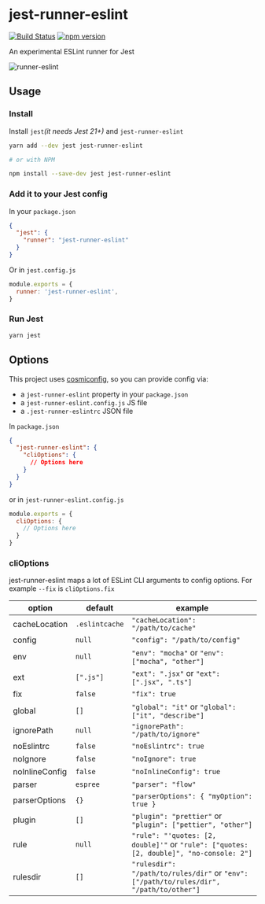 # jest-runner-eslint

[![Build Status](https://travis-ci.org/rogeliog/jest-runner-eslint.svg?branch=master)](https://travis-ci.org/rogeliog/jest-runner-eslint) [![npm version](https://badge.fury.io/js/jest-runner-eslint.svg)](https://badge.fury.io/js/jest-runner-eslint)

An experimental ESLint runner for Jest

![runner-eslint](https://user-images.githubusercontent.com/574806/30197438-9681385c-941c-11e7-80a8-2b11f15bd412.gif)


## Usage

### Install

Install `jest`_(it needs Jest 21+)_ and `jest-runner-eslint`

```bash
yarn add --dev jest jest-runner-eslint

# or with NPM

npm install --save-dev jest jest-runner-eslint

```

### Add it to your Jest config

In your `package.json`
```json
{
  "jest": {
    "runner": "jest-runner-eslint"
  }
}
```

Or in `jest.config.js`
```js
module.exports = {
  runner: 'jest-runner-eslint',
}
```

### Run Jest
```bash
yarn jest
```


## Options

This project uses [cosmiconfig](https://github.com/davidtheclark/cosmiconfig), so you can provide config via:
* a `jest-runner-eslint` property in your `package.json`
* a `jest-runner-eslint.config.js` JS file
* a `.jest-runner-eslintrc` JSON file


In `package.json`
```json
{
  "jest-runner-eslint": {
    "cliOptions": {
      // Options here
    }
  }
}
```

or in `jest-runner-eslint.config.js`
```js
module.exports = {
  cliOptions: {
    // Options here
  }
}
```


### cliOptions

jest-runner-eslint maps a lot of ESLint CLI arguments to config options. For example `--fix` is `cliOptions.fix`

|option|default|example
|-----|-----|-----|
|cacheLocation|`.eslintcache`|`"cacheLocation": "/path/to/cache"`
|config|`null`|`"config": "/path/to/config"`
|env|`null`|`"env": "mocha"` or `"env": ["mocha", "other"]`
|ext|`[".js"]`|`"ext": ".jsx"` or `"ext": [".jsx", ".ts"]`
|fix|`false`|`"fix": true`
|global|`[]`|`"global": "it"` or `"global": ["it", "describe"]`
|ignorePath|`null`|`"ignorePath": "/path/to/ignore"`
|noEslintrc|`false`|`"noEslintrc": true`
|noIgnore|`false`|`"noIgnore": true`
|noInlineConfig|`false`|`"noInlineConfig": true`
|parser|`espree`|`"parser": "flow"`
|parserOptions|`{}`|`"parserOptions": { "myOption": true }`
|plugin|`[]`|`"plugin": "prettier"` or `"plugin": ["pettier", "other"]`
|rule|`null`|`"rule": "'quotes: [2, double]'"` or `"rule": ["quotes: [2, double]", "no-console: 2"]`
|rulesdir|`[]`|`"rulesdir": "/path/to/rules/dir"` or `"env": ["/path/to/rules/dir", "/path/to/other"]`

